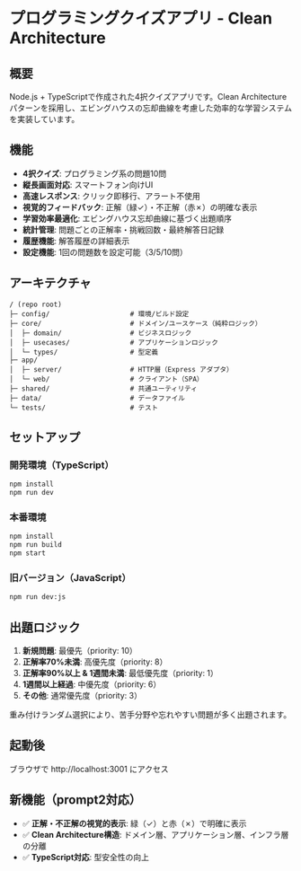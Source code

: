 # プログラミングクイズアプリ - Clean Architecture

## 概要
Node.js + TypeScriptで作成された4択クイズアプリです。Clean Architectureパターンを採用し、エビングハウスの忘却曲線を考慮した効率的な学習システムを実装しています。

## 機能
- **4択クイズ**: プログラミング系の問題10問
- **縦長画面対応**: スマートフォン向けUI  
- **高速レスポンス**: クリック即移行、アラート不使用
- **視覚的フィードバック**: 正解（緑✓）・不正解（赤✗）の明確な表示
- **学習効率最適化**: エビングハウス忘却曲線に基づく出題順序
- **統計管理**: 問題ごとの正解率・挑戦回数・最終解答日記録
- **履歴機能**: 解答履歴の詳細表示
- **設定機能**: 1回の問題数を設定可能（3/5/10問）

## アーキテクチャ
```
/ (repo root)
├─ config/                    # 環境/ビルド設定
├─ core/                      # ドメイン/ユースケース（純粋ロジック）
│  ├─ domain/                 # ビジネスロジック
│  ├─ usecases/               # アプリケーションロジック
│  └─ types/                  # 型定義
├─ app/
│  ├─ server/                 # HTTP層（Express アダプタ）
│  └─ web/                    # クライアント（SPA）
├─ shared/                    # 共通ユーティリティ
├─ data/                      # データファイル
└─ tests/                     # テスト
```

## セットアップ

### 開発環境（TypeScript）
```bash
npm install
npm run dev
```

### 本番環境
```bash
npm install
npm run build
npm start
```

### 旧バージョン（JavaScript）
```bash
npm run dev:js
```

## 出題ロジック
1. **新規問題**: 最優先（priority: 10）
2. **正解率70%未満**: 高優先度（priority: 8）
3. **正解率90%以上 & 1週間未満**: 最低優先度（priority: 1）
4. **1週間以上経過**: 中優先度（priority: 6）
5. **その他**: 通常優先度（priority: 3）

重み付けランダム選択により、苦手分野や忘れやすい問題が多く出題されます。

## 起動後
ブラウザで http://localhost:3001 にアクセス

## 新機能（prompt2対応）
- ✅ **正解・不正解の視覚的表示**: 緑（✓）と赤（✗）で明確に表示
- ✅ **Clean Architecture構造**: ドメイン層、アプリケーション層、インフラ層の分離
- ✅ **TypeScript対応**: 型安全性の向上
